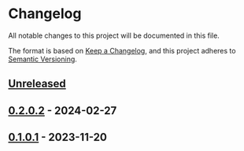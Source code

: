 # Changelog

All notable changes to this project will be documented in this file.

The format is based on [Keep a Changelog](https://keepachangelog.com/en/1.0.0/),
and this project adheres to [Semantic Versioning](https://semver.org/spec/v2.0.0.html).

## [Unreleased]

## [0.2.0.2] - 2024-02-27

## [0.1.0.1] - 2023-11-20

[Unreleased]: https://github.com/baynezy/FoxPro2CSV/compare/0.2.0.2...HEAD

[0.2.0.2]: https://github.com/baynezy/FoxPro2CSV/compare/0.1.0.1...0.2.0.2

[0.1.0.1]: https://github.com/baynezy/FoxPro2CSV/compare/4d15b3bd7d1cb4696981b39aa5af2ba10103d349...0.1.0.1
